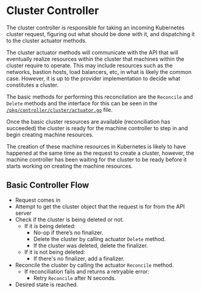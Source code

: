 # Cluster Controller

The cluster controller is responsible for taking an incoming Kubernetes
cluster request, figuring out what should be done with it, and dispatching it
to the cluster actuator methods.

The cluster actuator methods will communicate with the API that will eventually
realize resources within the cluster that machines within the cluster require
to operate. This may include resources such as the networks, bastion hosts,
load balancers, etc, in what is likely the common case. However, it is up to
the provider implementation to decide what constitutes a cluster.

The basic methods for performing this reconcilation are the `Reconcile` and
`Delete` methods and the interface for this can be seen in the
[`/pkg/controller/cluster/actuator.go`] file.

Once the basic cluster resources are available (reconciliation has succeeded)
the cluster is ready for the machine controller to step in and begin creating
machine resources.

The creation of these machine resources in Kubernetes is likely to have
happened at the same time as the request to create a cluster, however, the
machine controller has been waiting for the cluster to be ready before it
starts working on creating the machine resources.

## Basic Controller Flow

  - Request comes in
  - Attempt to get the cluster object that the request is for from the API
    server
  - Check if the cluster is being deleted or not.
    - If it is being deleted:
      - No-op if there’s no finalizer.
      - Delete the cluster by calling actuator `Delete` method.
      - If the cluster was deleted, delete the finalizer.
    - If it is not being deleted:
      - If there's no finalizer, add a finalizer.
  - Reconcile the cluster by calling the actuator `Reconcile` method.
    - If reconciliation fails and returns a retryable error:
      - Retry `Reconcile` after N seconds.
  - Desired state is reached.

<!-- Links used in the document, placed here to avoid breaking the document
     flow with URLs in the middle of a sentence. -->
[`/pkg/controller/cluster/actuator.go`]: https://github.com/kubernetes-sigs/cluster-api/blob/master/pkg/controller/cluster/actuator.go
